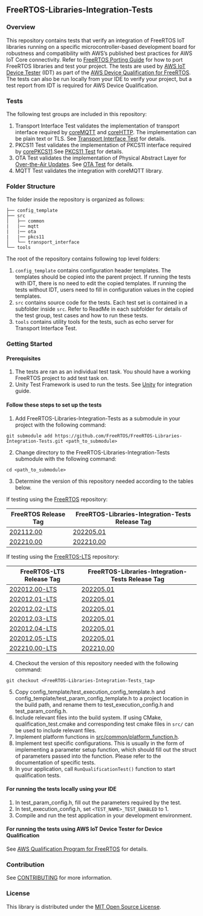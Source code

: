 ## FreeRTOS-Libraries-Integration-Tests

### Overview
This repository contains tests that verify an integration of FreeRTOS IoT libraries
running on a specific microcontroller-based development board for robustness and
compatibility with AWS’s published best practices for AWS IoT Core connectivity.
Refer to [FreeRTOS Porting Guide](https://docs.aws.amazon.com/freertos/latest/portingguide/afr-porting.html) for how to port FreeRTOS libraries and test your project.
The tests are used by [AWS IoT Device Tester](https://docs.aws.amazon.com/freertos/latest/userguide/device-tester-for-freertos-ug.html) (IDT)
as part of the [AWS Device Qualification for FreeRTOS](https://docs.aws.amazon.com/freertos/latest/qualificationguide/afr-qualification.html). The tests can also be run locally from your IDE to verify your project, but a test report from IDT is required for AWS Device Qualification.

### Tests

The following test groups are included in this repository:
1. Transport Interface Test validates the implementation of transport interface required by [coreMQTT](https://docs.aws.amazon.com/freertos/latest/portingguide/afr-porting-mqtt.html) and [coreHTTP](https://docs.aws.amazon.com/freertos/latest/portingguide/afr-porting-corehttp.html). The implementation can be plain text or TLS. See [Transport Interface Test](/src/transport_interface) for details.
2. PKCS11 Test validates the implementation of PKCS11 interface required by [corePKCS11](https://docs.aws.amazon.com/freertos/latest/portingguide/afr-porting-pkcs.html).See [PKCS11 Test](/src/pkcs11) for details.
3. OTA Test validates the implementation of Physical Abstract Layer for [Over-the-Air Updates](https://docs.aws.amazon.com/freertos/latest/portingguide/afr-porting-ota.html). See [OTA Test](/src/ota) for details.
4. MQTT Test validates the integration with coreMQTT library.


### Folder Structure
The folder inside the repository is organized as follows:
```
├── config_template
├── src
│   ├── common
|   |── mqtt
|   |── ota
|   |── pkcs11
│   └── transport_interface
└── tools
```
The root of the repository contains following top level folders:
1. `config_template` contains configuration header templates. The templates should be copied into the parent project.
If running the tests with IDT, there is no need to edit the
copied templates. If running the tests without IDT, users need to fill in configuration values in the copied templates.
2. `src` contains source code for the tests. Each test set is contained in a subfolder inside `src`.
Refer to ReadMe in each subfolder for details of the test group, test cases and how to run these tests.
3. `tools` contains utility tools for the tests, such as echo server for Transport Interface Test.

### Getting Started
#### Prerequisites
1. The tests are ran as an individual test task. You should have a working FreeRTOS project to add test task on.
2. Unity Test Framework is used to run the tests. See [Unity](https://github.com/ThrowTheSwitch/Unity) for integration guide.

#### Follow these steps to set up the tests
1. Add FreeRTOS-Libraries-Integration-Tests as a submodule in your project with the following command:
```
git submodule add https://github.com/FreeRTOS/FreeRTOS-Libraries-Integration-Tests.git <path_to_submodule>
```
2. Change directory to the FreeRTOS-Libraries-Integration-Tests submodule with the following command:
```
cd <path_to_submodule>
```
3. Determine the version of this repository needed according to the tables below.

If testing using the [FreeRTOS](https://github.com/FreeRTOS/FreeRTOS) repository:
   
| FreeRTOS Release Tag                                             | FreeRTOS-Libraries-Integration-Tests Release Tag                                             |
|------------------------------------------------------------------|----------------------------------------------------------------------------------------------|
| [202112.00](https://github.com/FreeRTOS/FreeRTOS/tree/202112.00) | [202205.01](https://github.com/FreeRTOS/FreeRTOS-Libraries-Integration-Tests/tree/202205.01) |
| [202210.00](https://github.com/FreeRTOS/FreeRTOS/tree/202210.00) | [202210.00](https://github.com/FreeRTOS/FreeRTOS-Libraries-Integration-Tests/tree/202210.00) |

If testing using the [FreeRTOS-LTS](https://github.com/FreeRTOS/FreeRTOS-LTS) repository:

| FreeRTOS-LTS Release Tag                                                     | FreeRTOS-Libraries-Integration-Tests Release Tag                                             |
|------------------------------------------------------------------------------|----------------------------------------------------------------------------------------------|
| [202012.00-LTS](https://github.com/FreeRTOS/FreeRTOS-LTS/tree/202012.00-LTS) | [202205.01](https://github.com/FreeRTOS/FreeRTOS-Libraries-Integration-Tests/tree/202205.01) |
| [202012.01-LTS](https://github.com/FreeRTOS/FreeRTOS-LTS/tree/202012.01-LTS) | [202205.01](https://github.com/FreeRTOS/FreeRTOS-Libraries-Integration-Tests/tree/202205.01) |
| [202012.02-LTS](https://github.com/FreeRTOS/FreeRTOS-LTS/tree/202012.02-LTS) | [202205.01](https://github.com/FreeRTOS/FreeRTOS-Libraries-Integration-Tests/tree/202205.01) |
| [202012.03-LTS](https://github.com/FreeRTOS/FreeRTOS-LTS/tree/202012.03-LTS) | [202205.01](https://github.com/FreeRTOS/FreeRTOS-Libraries-Integration-Tests/tree/202205.01) |
| [202012.04-LTS](https://github.com/FreeRTOS/FreeRTOS-LTS/tree/202012.04-LTS) | [202205.01](https://github.com/FreeRTOS/FreeRTOS-Libraries-Integration-Tests/tree/202205.01) |
| [202012.05-LTS](https://github.com/FreeRTOS/FreeRTOS-LTS/tree/202012.05-LTS) | [202205.01](https://github.com/FreeRTOS/FreeRTOS-Libraries-Integration-Tests/tree/202205.01) |
| [202210.00-LTS](https://github.com/FreeRTOS/FreeRTOS-LTS/tree/202210.00-LTS) | [202210.00](https://github.com/FreeRTOS/FreeRTOS-Libraries-Integration-Tests/tree/202210.00) |

4. Checkout the version of this repository needed with the following command:
```
git checkout <FreeRTOS-Libraries-Integration-Tests_tag>
```
5. Copy config_template/test_execution_config_template.h and config_template/test_param_config_template.h to a project location in the build path, and rename them to test_execution_config.h and test_param_config.h.
6. Include relevant files into the build system. If using CMake, qualification_test.cmake and corresponding test cmake files in `src/` can be used to include relevant files.
7. Implement platform functions in [src/common/platform_function.h](https://github.com/FreeRTOS/FreeRTOS-Libraries-Integration-Tests/blob/main/src/common/platform_function.h).
8. Implement test specific configurations. This is usually in the form of implementing a parameter setup function, which should fill out the struct of parameters passed into the function. Please refer to the documentation of specific tests.
9. In your application, call `RunQualificationTest()` function to start qualification tests.

#### For running the tests locally using your IDE
1. In test_param_config.h, fill out the parameters required by the test.
2. In test_execution_config.h, set `<TEST_NAME>_TEST_ENABLED` to 1.
3. Compile and run the test application in your development environment.

#### For running the tests using AWS IoT Device Tester for Device Qualification 
See [AWS Qualification Program for FreeRTOS](https://docs.aws.amazon.com/freertos/latest/qualificationguide/afr-qualification.html) for details.

### Contribution
See [CONTRIBUTING](CONTRIBUTING.md) for more information.

### License
This library is distributed under the [MIT Open Source License](LICENSE).

